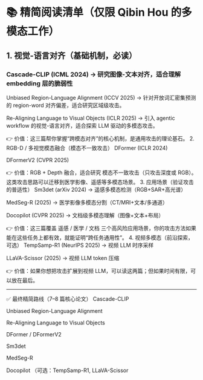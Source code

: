 # 📚 精简阅读清单（仅限 Qibin Hou 的多模态工作）

## 1. 视觉-语言对齐（基础机制，必读）

### Cascade-CLIP (ICML 2024) → 研究图像-文本对齐，适合理解 embedding 层的脆弱性



Unbiased Region-Language Alignment (ICCV 2025) → 针对开放词汇密集预测的 region-word 对齐偏差，适合研究区域级攻击。

Re-Aligning Language to Visual Objects (ICLR 2025) → 引入 agentic workflow 的视觉-语言对齐，适合探索 LLM 驱动的多模态攻击。

👉 价值：这三篇帮你掌握“跨模态对齐”的核心机制，是通用攻击的理论基石。
2. RGB-D / 多视觉模态融合（模态不一致攻击）
DFormer (ICLR 2024)

DFormerV2 (CVPR 2025)

👉 价值：RGB + Depth 融合，适合研究 模态不一致攻击（只攻击深度或 RGB）。这类攻击思路可以迁移到医学影像、遥感等多模态场景。
3. 应用场景（验证攻击的普适性）
Sm3det (arXiv 2024) → 遥感多模态检测（RGB+SAR+高光谱）

MedSeg-R (2025) → 医学影像多模态分割（CT/MRI+文本/多通道）

Docopilot (CVPR 2025) → 文档级多模态理解（图像+文本+布局）

👉 价值：这三篇覆盖 遥感 / 医学 / 文档 三个高风险应用场景，你的攻击方法如果能在这些任务上都有效，就能证明“跨任务通用性”。
4. 视频多模态（前沿探索，可选）
TempSamp-R1 (NeurIPS 2025) → 视频 LLM 时序采样

LLaVA-Scissor (2025) → 视频 LLM token 压缩

👉 价值：如果你想把攻击扩展到视频 LLM，可以读这两篇；但如果时间有限，可以放在最后。

---

✅ 最终精简路线（7–8 篇核心论文）
Cascade-CLIP

Unbiased Region-Language Alignment

Re-Aligning Language to Visual Objects

DFormer / DFormerV2

Sm3det

MedSeg-R

Docopilot （可选：TempSamp-R1, LLaVA-Scissor